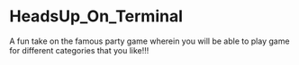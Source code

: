 # HeadsUp_On_Terminal
A fun take on the famous party game wherein you will be able to play game for different categories that you like!!!
